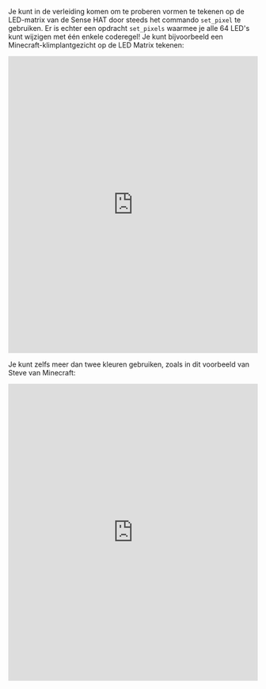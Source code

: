 Je kunt in de verleiding komen om te proberen vormen te tekenen op de LED-matrix van de Sense HAT door steeds het commando `set_pixel` te gebruiken. Er is echter een opdracht `set_pixels` waarmee je alle 64 LED's kunt wijzigen met één enkele coderegel! Je kunt bijvoorbeeld een Minecraft-klimplantgezicht op de LED Matrix tekenen: 

<iframe src="https://trinket.io/embed/python/603006f3b3" width="100%" height="600" frameborder="0" marginwidth="0" marginheight="0" allowfullscreen mark="crwd-mark"></iframe>

Je kunt zelfs meer dan twee kleuren gebruiken, zoals in dit voorbeeld van Steve van Minecraft: 

<iframe src="https://trinket.io/embed/python/fb52b2bf3d" width="100%" height="600" frameborder="0" marginwidth="0" marginheight="0" allowfullscreen mark="crwd-mark"></iframe>

